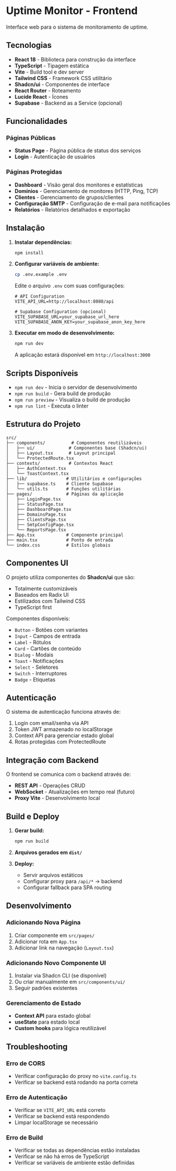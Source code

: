 # Uptime Monitor - Frontend

Interface web para o sistema de monitoramento de uptime.

## Tecnologias

- **React 18** - Biblioteca para construção da interface
- **TypeScript** - Tipagem estática
- **Vite** - Build tool e dev server
- **Tailwind CSS** - Framework CSS utilitário
- **Shadcn/ui** - Componentes de interface
- **React Router** - Roteamento
- **Lucide React** - Ícones
- **Supabase** - Backend as a Service (opcional)

## Funcionalidades

### Páginas Públicas
- **Status Page** - Página pública de status dos serviços
- **Login** - Autenticação de usuários

### Páginas Protegidas
- **Dashboard** - Visão geral dos monitores e estatísticas
- **Domínios** - Gerenciamento de monitores (HTTP, Ping, TCP)
- **Clientes** - Gerenciamento de grupos/clientes
- **Configuração SMTP** - Configuração de e-mail para notificações
- **Relatórios** - Relatórios detalhados e exportação

## Instalação

1. **Instalar dependências:**
   ```bash
   npm install
   ```

2. **Configurar variáveis de ambiente:**
   ```bash
   cp .env.example .env
   ```
   
   Edite o arquivo `.env` com suas configurações:
   ```env
   # API Configuration
   VITE_API_URL=http://localhost:8080/api
   
   # Supabase Configuration (opcional)
   VITE_SUPABASE_URL=your_supabase_url_here
   VITE_SUPABASE_ANON_KEY=your_supabase_anon_key_here
   ```

3. **Executar em modo de desenvolvimento:**
   ```bash
   npm run dev
   ```
   
   A aplicação estará disponível em `http://localhost:3000`

## Scripts Disponíveis

- `npm run dev` - Inicia o servidor de desenvolvimento
- `npm run build` - Gera build de produção
- `npm run preview` - Visualiza o build de produção
- `npm run lint` - Executa o linter

## Estrutura do Projeto

```
src/
├── components/          # Componentes reutilizáveis
│   ├── ui/             # Componentes base (Shadcn/ui)
│   ├── Layout.tsx      # Layout principal
│   └── ProtectedRoute.tsx
├── contexts/           # Contextos React
│   ├── AuthContext.tsx
│   └── ToastContext.tsx
├── lib/               # Utilitários e configurações
│   ├── supabase.ts    # Cliente Supabase
│   └── utils.ts       # Funções utilitárias
├── pages/             # Páginas da aplicação
│   ├── LoginPage.tsx
│   ├── StatusPage.tsx
│   ├── DashboardPage.tsx
│   ├── DomainsPage.tsx
│   ├── ClientsPage.tsx
│   ├── SmtpConfigPage.tsx
│   └── ReportsPage.tsx
├── App.tsx            # Componente principal
├── main.tsx           # Ponto de entrada
└── index.css          # Estilos globais
```

## Componentes UI

O projeto utiliza componentes do **Shadcn/ui** que são:
- Totalmente customizáveis
- Baseados em Radix UI
- Estilizados com Tailwind CSS
- TypeScript first

Componentes disponíveis:
- `Button` - Botões com variantes
- `Input` - Campos de entrada
- `Label` - Rótulos
- `Card` - Cartões de conteúdo
- `Dialog` - Modais
- `Toast` - Notificações
- `Select` - Seletores
- `Switch` - Interruptores
- `Badge` - Etiquetas

## Autenticação

O sistema de autenticação funciona através de:
1. Login com email/senha via API
2. Token JWT armazenado no localStorage
3. Context API para gerenciar estado global
4. Rotas protegidas com ProtectedRoute

## Integração com Backend

O frontend se comunica com o backend através de:
- **REST API** - Operações CRUD
- **WebSocket** - Atualizações em tempo real (futuro)
- **Proxy Vite** - Desenvolvimento local

## Build e Deploy

1. **Gerar build:**
   ```bash
   npm run build
   ```

2. **Arquivos gerados em `dist/`**

3. **Deploy:**
   - Servir arquivos estáticos
   - Configurar proxy para `/api/*` → backend
   - Configurar fallback para SPA routing

## Desenvolvimento

### Adicionando Nova Página

1. Criar componente em `src/pages/`
2. Adicionar rota em `App.tsx`
3. Adicionar link na navegação (`Layout.tsx`)

### Adicionando Novo Componente UI

1. Instalar via Shadcn CLI (se disponível)
2. Ou criar manualmente em `src/components/ui/`
3. Seguir padrões existentes

### Gerenciamento de Estado

- **Context API** para estado global
- **useState** para estado local
- **Custom hooks** para lógica reutilizável

## Troubleshooting

### Erro de CORS
- Verificar configuração do proxy no `vite.config.ts`
- Verificar se backend está rodando na porta correta

### Erro de Autenticação
- Verificar se `VITE_API_URL` está correto
- Verificar se backend está respondendo
- Limpar localStorage se necessário

### Erro de Build
- Verificar se todas as dependências estão instaladas
- Verificar se não há erros de TypeScript
- Verificar se variáveis de ambiente estão definidas